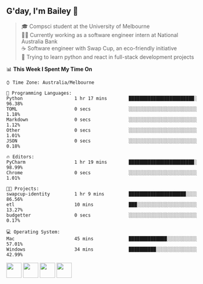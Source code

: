 ## G'day, I'm Bailey 👋

> 🎓 Compsci student at the University of Melbourne <br>
> 👨‍💻 Currently working as a software engineer intern at National Australia Bank <br>
> ☕️ Software engineer with Swap Cup, an eco-friendly initiative <br>
> 🌱 Trying to learn python and react in full-stack development projects

<!--START_SECTION:waka-->
📊 **This Week I Spent My Time On** 

```text
⌚︎ Time Zone: Australia/Melbourne

💬 Programming Languages: 
Python                   1 hr 17 mins        ████████████████████████░   96.38% 
TOML                     0 secs              ░░░░░░░░░░░░░░░░░░░░░░░░░   1.18% 
Markdown                 0 secs              ░░░░░░░░░░░░░░░░░░░░░░░░░   1.12% 
Other                    0 secs              ░░░░░░░░░░░░░░░░░░░░░░░░░   1.01% 
JSON                     0 secs              ░░░░░░░░░░░░░░░░░░░░░░░░░   0.18%

🔥 Editors: 
PyCharm                  1 hr 19 mins        ████████████████████████░   98.99% 
Chrome                   0 secs              ░░░░░░░░░░░░░░░░░░░░░░░░░   1.01%

🐱‍💻 Projects: 
swapcup-identity         1 hr 9 mins         █████████████████████░░░░   86.56% 
etl                      10 mins             ███░░░░░░░░░░░░░░░░░░░░░░   13.27% 
budgetter                0 secs              ░░░░░░░░░░░░░░░░░░░░░░░░░   0.17%

💻 Operating System: 
Mac                      45 mins             ██████████████░░░░░░░░░░░   57.01% 
Windows                  34 mins             ██████████░░░░░░░░░░░░░░░   42.99%

```


<!--END_SECTION:waka-->

[<img height="40px" src="https://img.icons8.com/ios-filled/2x/linkedin.png">](https://linkedin.com/in/baileybutler1)
[<img height="40px" src="https://img.icons8.com/ios-filled/2x/github.png">](https://github.com/baely)
[<img height="40px" src="https://img.icons8.com/ios-filled/2x/salesforce.png">](https://trailblazer.me/id/baileybutler)
[<img height="40px" src="https://img.icons8.com/ios-filled/2x/instagram.png">](https://instagram.com/bae1y)
